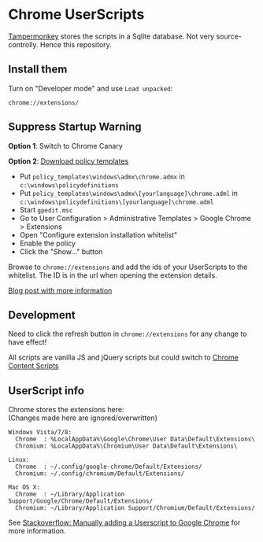 Chrome UserScripts
==================

[Tampermonkey](https://chrome.google.com/webstore/detail/tampermonkey/dhdgffkkebhmkfjojejmpbldmpobfkfo?hl=en)
stores the scripts in a Sqlite database. Not very source-controlly. Hence this repository.


## Install them

Turn on "Developer mode" and use `Load unpacked`:  
```
chrome://extensions/
```

## Suppress Startup Warning

**Option 1**: Switch to Chrome Canary


**Option 2**: [Download policy templates](https://support.google.com/chrome/a/answer/187202?hl=en)  

- Put `policy_templates\windows\admx\chrome.admx` in `c:\windows\policydefinitions`
- Put `policy_templates\windows\admx\[yourlanguage]\chrome.adml` in `c:\windows\policydefinitions\[yourlanguage]\chrome.adml`
- Start `gpedit.msc`
- Go to User Configuration > Administrative Templates > Google Chrome > Extensions
- Open "Configure extension installation whitelist"
- Enable the policy
- Click the "Show..." button

Browse to `chrome://extensions` and add the ids of your UserScripts to the whitelist.
The ID is in the url when opening the extension details.


[Blog post with more information](https://www.ghacks.net/2017/07/04/hide-chromes-disable-developer-mode-extensions-warning/)


## Development

Need to click the refresh button in `chrome://extensions` for any change to have effect!

All scripts are vanilla JS and jQuery scripts but could switch to
[Chrome Content Scripts](https://developer.chrome.com/extensions/content_scripts)

## UserScript info

Chrome stores the extensions here:  
(Changes made here are ignored/overwritten)  
```
Windows Vista/7/8:
  Chrome  : %LocalAppData%\Google\Chrome\User Data\Default\Extensions\
  Chromium: %LocalAppData%\Chromium\User Data\Default\Extensions\

Linux:
  Chrome  : ~/.config/google-chrome/Default/Extensions/
  Chromium: ~/.config/chromium/Default/Extensions/

Mac OS X:
  Chrome  : ~/Library/Application Support/Google/Chrome/Default/Extensions/
  Chromium: ~/Library/Application Support/Chromium/Default/Extensions/
```

See [Stackoverflow: Manually adding a Userscript to Google Chrome](https://stackoverflow.com/questions/5258989/manually-adding-a-userscript-to-google-chrome/5259212)
for more information.
